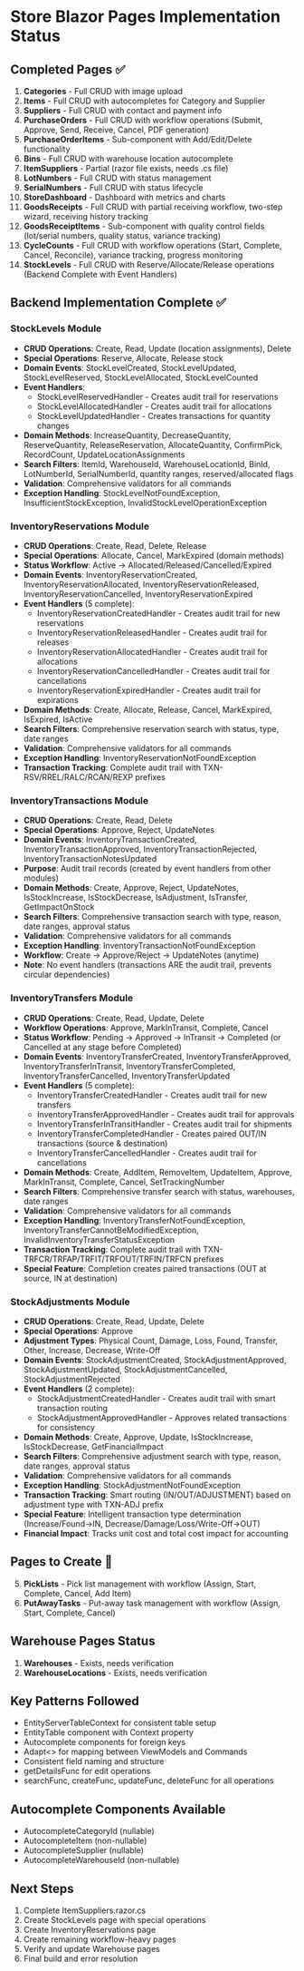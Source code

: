 # Store Blazor Pages Implementation Status

## Completed Pages ✅
1. **Categories** - Full CRUD with image upload
2. **Items** - Full CRUD with autocompletes for Category and Supplier
3. **Suppliers** - Full CRUD with contact and payment info
4. **PurchaseOrders** - Full CRUD with workflow operations (Submit, Approve, Send, Receive, Cancel, PDF generation)
5. **PurchaseOrderItems** - Sub-component with Add/Edit/Delete functionality
6. **Bins** - Full CRUD with warehouse location autocomplete
7. **ItemSuppliers** - Partial (razor file exists, needs .cs file)
8. **LotNumbers** - Full CRUD with status management
9. **SerialNumbers** - Full CRUD with status lifecycle
10. **StoreDashboard** - Dashboard with metrics and charts
11. **GoodsReceipts** - Full CRUD with partial receiving workflow, two-step wizard, receiving history tracking
12. **GoodsReceiptItems** - Sub-component with quality control fields (lot/serial numbers, quality status, variance tracking)
13. **CycleCounts** - Full CRUD with workflow operations (Start, Complete, Cancel, Reconcile), variance tracking, progress monitoring
14. **StockLevels** - Full CRUD with Reserve/Allocate/Release operations (Backend Complete with Event Handlers)

## Backend Implementation Complete ✅

### StockLevels Module
- **CRUD Operations**: Create, Read, Update (location assignments), Delete
- **Special Operations**: Reserve, Allocate, Release stock
- **Domain Events**: StockLevelCreated, StockLevelUpdated, StockLevelReserved, StockLevelAllocated, StockLevelCounted
- **Event Handlers**: 
  - StockLevelReservedHandler - Creates audit trail for reservations
  - StockLevelAllocatedHandler - Creates audit trail for allocations
  - StockLevelUpdatedHandler - Creates transactions for quantity changes
- **Domain Methods**: IncreaseQuantity, DecreaseQuantity, ReserveQuantity, ReleaseReservation, AllocateQuantity, ConfirmPick, RecordCount, UpdateLocationAssignments
- **Search Filters**: ItemId, WarehouseId, WarehouseLocationId, BinId, LotNumberId, SerialNumberId, quantity ranges, reserved/allocated flags
- **Validation**: Comprehensive validators for all commands
- **Exception Handling**: StockLevelNotFoundException, InsufficientStockException, InvalidStockLevelOperationException

### InventoryReservations Module
- **CRUD Operations**: Create, Read, Delete, Release
- **Special Operations**: Allocate, Cancel, MarkExpired (domain methods)
- **Status Workflow**: Active → Allocated/Released/Cancelled/Expired
- **Domain Events**: InventoryReservationCreated, InventoryReservationAllocated, InventoryReservationReleased, InventoryReservationCancelled, InventoryReservationExpired
- **Event Handlers** (5 complete):
  - InventoryReservationCreatedHandler - Creates audit trail for new reservations
  - InventoryReservationReleasedHandler - Creates audit trail for releases
  - InventoryReservationAllocatedHandler - Creates audit trail for allocations
  - InventoryReservationCancelledHandler - Creates audit trail for cancellations
  - InventoryReservationExpiredHandler - Creates audit trail for expirations
- **Domain Methods**: Create, Allocate, Release, Cancel, MarkExpired, IsExpired, IsActive
- **Search Filters**: Comprehensive reservation search with status, type, date ranges
- **Validation**: Comprehensive validators for all commands
- **Exception Handling**: InventoryReservationNotFoundException
- **Transaction Tracking**: Complete audit trail with TXN-RSV/RREL/RALC/RCAN/REXP prefixes

### InventoryTransactions Module
- **CRUD Operations**: Create, Read, Delete
- **Special Operations**: Approve, Reject, UpdateNotes
- **Domain Events**: InventoryTransactionCreated, InventoryTransactionApproved, InventoryTransactionRejected, InventoryTransactionNotesUpdated
- **Purpose**: Audit trail records (created by event handlers from other modules)
- **Domain Methods**: Create, Approve, Reject, UpdateNotes, IsStockIncrease, IsStockDecrease, IsAdjustment, IsTransfer, GetImpactOnStock
- **Search Filters**: Comprehensive transaction search with type, reason, date ranges, approval status
- **Validation**: Comprehensive validators for all commands
- **Exception Handling**: InventoryTransactionNotFoundException
- **Workflow**: Create → Approve/Reject → UpdateNotes (anytime)
- **Note**: No event handlers (transactions ARE the audit trail, prevents circular dependencies)

### InventoryTransfers Module
- **CRUD Operations**: Create, Read, Update, Delete
- **Workflow Operations**: Approve, MarkInTransit, Complete, Cancel
- **Status Workflow**: Pending → Approved → InTransit → Completed (or Cancelled at any stage before Completed)
- **Domain Events**: InventoryTransferCreated, InventoryTransferApproved, InventoryTransferInTransit, InventoryTransferCompleted, InventoryTransferCancelled, InventoryTransferUpdated
- **Event Handlers** (5 complete):
  - InventoryTransferCreatedHandler - Creates audit trail for new transfers
  - InventoryTransferApprovedHandler - Creates audit trail for approvals
  - InventoryTransferInTransitHandler - Creates audit trail for shipments
  - InventoryTransferCompletedHandler - Creates paired OUT/IN transactions (source & destination)
  - InventoryTransferCancelledHandler - Creates audit trail for cancellations
- **Domain Methods**: Create, AddItem, RemoveItem, UpdateItem, Approve, MarkInTransit, Complete, Cancel, SetTrackingNumber
- **Search Filters**: Comprehensive transfer search with status, warehouses, date ranges
- **Validation**: Comprehensive validators for all commands
- **Exception Handling**: InventoryTransferNotFoundException, InventoryTransferCannotBeModifiedException, InvalidInventoryTransferStatusException
- **Transaction Tracking**: Complete audit trail with TXN-TRFCR/TRFAP/TRFIT/TRFOUT/TRFIN/TRFCN prefixes
- **Special Feature**: Completion creates paired transactions (OUT at source, IN at destination)

### StockAdjustments Module
- **CRUD Operations**: Create, Read, Update, Delete
- **Special Operations**: Approve
- **Adjustment Types**: Physical Count, Damage, Loss, Found, Transfer, Other, Increase, Decrease, Write-Off
- **Domain Events**: StockAdjustmentCreated, StockAdjustmentApproved, StockAdjustmentUpdated, StockAdjustmentCancelled, StockAdjustmentRejected
- **Event Handlers** (2 complete):
  - StockAdjustmentCreatedHandler - Creates audit trail with smart transaction routing
  - StockAdjustmentApprovedHandler - Approves related transactions for consistency
- **Domain Methods**: Create, Approve, Update, IsStockIncrease, IsStockDecrease, GetFinancialImpact
- **Search Filters**: Comprehensive adjustment search with type, reason, date ranges, approval status
- **Validation**: Comprehensive validators for all commands
- **Exception Handling**: StockAdjustmentNotFoundException
- **Transaction Tracking**: Smart routing (IN/OUT/ADJUSTMENT) based on adjustment type with TXN-ADJ prefix
- **Special Feature**: Intelligent transaction type determination (Increase/Found→IN, Decrease/Damage/Loss/Write-Off→OUT)
- **Financial Impact**: Tracks unit cost and total cost impact for accounting

## Pages to Create 📝
5. **PickLists** - Pick list management with workflow (Assign, Start, Complete, Cancel, Add Item)
6. **PutAwayTasks** - Put-away task management with workflow (Assign, Start, Complete, Cancel)

## Warehouse Pages Status
1. **Warehouses** - Exists, needs verification
2. **WarehouseLocations** - Exists, needs verification

## Key Patterns Followed
- EntityServerTableContext for consistent table setup
- EntityTable component with Context property
- Autocomplete components for foreign keys
- Adapt<> for mapping between ViewModels and Commands
- Consistent field naming and structure
- getDetailsFunc for edit operations
- searchFunc, createFunc, updateFunc, deleteFunc for all operations

## Autocomplete Components Available
- AutocompleteCategoryId (nullable)
- AutocompleteItem (non-nullable)
- AutocompleteSupplier (nullable)
- AutocompleteWarehouseId (non-nullable)

## Next Steps
1. Complete ItemSuppliers.razor.cs
2. Create StockLevels page with special operations
3. Create InventoryReservations page
4. Create remaining workflow-heavy pages
5. Verify and update Warehouse pages
6. Final build and error resolution
